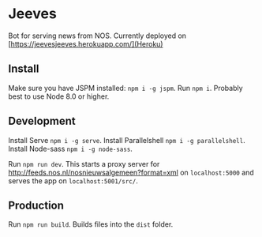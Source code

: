 # Jeeves
Bot for serving news from NOS.
Currently deployed on [https://jeevesjeeves.herokuapp.com/](Heroku)

## Install
Make sure you have JSPM installed: `npm i -g jspm`.
Run `npm i`. Probably best to use Node 8.0 or higher.

## Development
Install Serve `npm i -g serve`.
Install Parallelshell `npm i -g parallelshell`.
Install Node-sass `npm i -g node-sass`.

Run `npm run dev`. This starts a proxy server for http://feeds.nos.nl/nosnieuwsalgemeen?format=xml on `localhost:5000` and serves the app on `localhost:5001/src/`.

## Production
Run `npm run build`. Builds files into the `dist` folder.
